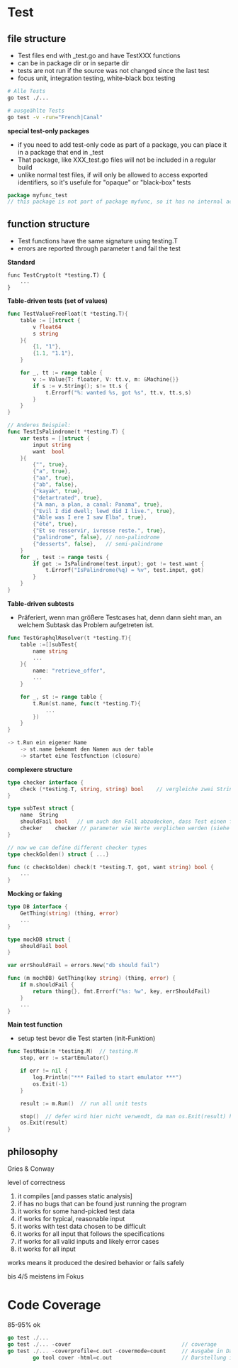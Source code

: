 # Test

## file structure

* Test files end with _test.go and have TestXXX functions
* can be in package dir or in separte dir
* tests are not run if the source was not changed since the last test
* focus unit, integration testing, white-black box testing

```bash
# Alle Tests
go test ./...

# ausgeählte Tests
go test -v -run="French|Canal"
```

**special test-only packages**

* if you need to add test-only code as part of a package, you can place it in a package that end in _test
* That package, like XXX_test.go files will not be included in a regular build
* unlike normal test files, if will only be allowed to access exported identifiers, so it's usefule for "opaque" or "black-box" tests

```go
package myfunc_test
// this package is not part of package myfunc, so it has no internal access
```

## function structure

* Test functions have the same signature using testing.T
* errors are reported through parameter t and fail the test


**Standard**

```
func TestCrypto(t *testing.T) {
    ...
}
```

**Table-driven tests (set of values)**

```go
func TestValueFreeFloat(t *testing.T){
    table := []struct {
        v float64
        s string
    }{
        {1, "1"},
        {1.1, "1.1"},
    }

    for _, tt := range table {
        v := Value{T: floater, V: tt.v, m: &Machine{}}
        if s := v.String(); s!= tt.s {
            t.Errorf("%: wanted %s, got %s", tt.v, tt.s,s)
        }
    }
}

// Anderes Beispiel:
func TestIsPalindrome(t *testing.T) {
	var tests = []struct {
		input string
		want  bool
	}{
		{"", true},
		{"a", true},
		{"aa", true},
		{"ab", false},
		{"kayak", true},
		{"detartrated", true},
		{"A man, a plan, a canal: Panama", true},
		{"Evil I did dwell; lewd did I live.", true},
		{"Able was I ere I saw Elba", true},
		{"été", true},
		{"Et se resservir, ivresse reste.", true},
		{"palindrome", false}, // non-palindrome
		{"desserts", false},   // semi-palindrome
	}
	for _, test := range tests {
		if got := IsPalindrome(test.input); got != test.want {
			t.Errorf("IsPalindrome(%q) = %v", test.input, got)
		}
	}
}

```

**Table-driven subtests**

* Präferiert, wenn man größere Testcases hat, denn dann sieht man, an welchem Subtask das Problem aufgetreten ist.

```go
func TestGraphqlResolver(t *testing.T){
    table :=[]subTest{
        name string
        ...
    }{
        name: "retrieve_offer", 
        ...
    }

    for _, st := range table {
        t.Run(st.name, func(t *testing.T){
            ...
        })
    }
}

-> t.Run ein eigener Name
    -> st.name bekommt den Namen aus der table
    -> startet eine Testfunction (closure)

```

**complexere structure**

```go
type checker interface {
    check (*testing.T, string, string) bool    // vergleiche zwei Strings
}

type subTest struct {
    name  String
    shouldFail bool   // um auch den Fall abzudecken, dass Test einen fehler erzeugen muss, wenn nicht ist es ein Fehler
    checker    checker // parameter wie Werte verglichen werden (siehe interface konfiguration)
}

// now we can define different checker types
type checkGolden() struct { ...}

func (c checkGolden) check(t *testing.T, got, want string) bool {
    ...
}
```

**Mocking or faking**

```go
type DB interface {
    GetThing(string) (thing, error)
    ...
}

type mockDB struct {
    shouldFail bool
}

var errShouldFail = errors.New("db should fail")

func (m mochDB) GetThing(key string) (thing, error) {
    if m.shouldFail {
        return thing{}, fmt.Errorf("%s: %w", key, errShouldFail)
    }
    ...
}
```

**Main test function**

* setup test bevor die Test starten (init-Funktion)

```go
func TestMain(m *testing.M)  // testing.M
    stop, err := startEmulator()

    if err != nil {
        log.Println("*** Failed to start emulator ***")
        os.Exit(-1)
    }

    result := m.Run()  // run all unit tests

    stop()  // defer wird hier nicht verwendt, da man os.Exit(result) haben möchte
    os.Exit(result)
}
```


## philosophy

Gries & Conway

level of correctness 
1. it compiles [and passes static analysis]
2. if has no bugs that can be found just running the program
3. it works for some hand-picked test data
4. if works for typical, reasonable input
5. it works with test data chosen to be difficult
6. it works for all input that follows the specifications
7. if works for all valid inputs and likely error cases
8. it works for all input

works means it produced the desired behavior or fails safely

bis 4/5 meistens im Fokus


# Code Coverage

85-95% ok

```go
go test ./...                                          
go test ./... -cover                                   // coverage
go test ./... -coverprofile=c.out -covermode=count     // Ausgabe in Datei
    	go tool cover -html=c.out                      // Darstellung im Browser
``` 

